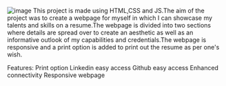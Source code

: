 ![image](https://github.com/codetyri0n/ADP-PROJECT/assets/111196722/0ccc49c9-c324-4867-b4c5-0f1b3e2f6803)
This project is made using HTML,CSS and JS.The aim of the project was to create a webpage for myself in which I can showcase my talents and skills
on a resume.The webpage is divided into two sections where details are spread over to create an aesthetic as well as an informative outlook of my 
capabilities and credentials.The webpage is responsive and a print option is added to print out the resume as per one's wish.


Features:
Print option
Linkedin easy access
Github easy access
Enhanced connectivity
Responsive webpage
